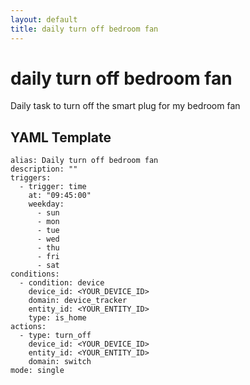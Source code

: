 ```yaml
---
layout: default
title: daily turn off bedroom fan
---
```

# daily turn off bedroom fan

Daily task to turn off the smart plug for my bedroom fan

## YAML Template
```
alias: Daily turn off bedroom fan
description: ""
triggers:
  - trigger: time
    at: "09:45:00"
    weekday:
      - sun
      - mon
      - tue
      - wed
      - thu
      - fri
      - sat
conditions:
  - condition: device
    device_id: <YOUR_DEVICE_ID>
    domain: device_tracker
    entity_id: <YOUR_ENTITY_ID>
    type: is_home
actions:
  - type: turn_off
    device_id: <YOUR_DEVICE_ID>
    entity_id: <YOUR_ENTITY_ID>
    domain: switch
mode: single
```